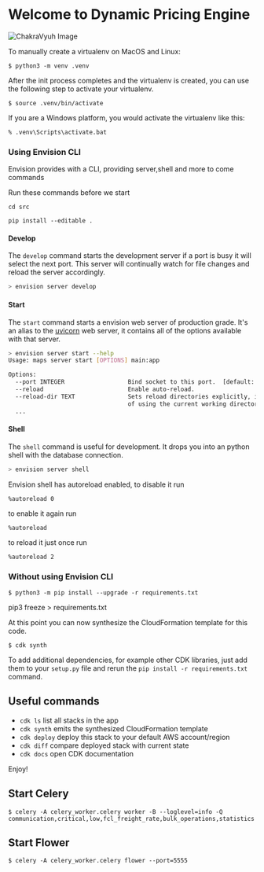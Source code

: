 
# Welcome to Dynamic Pricing Engine 
![ChakraVyuh Image](https://cogoport-production.sgp1.digitaloceanspaces.com/cf149142fb2b3b0a5c94b59cfe2a6513/chakravyuh-min.png)



To manually create a virtualenv on MacOS and Linux: 

``` 
$ python3 -m venv .venv
```

After the init process completes and the virtualenv is created, you can use the following
step to activate your virtualenv.

```
$ source .venv/bin/activate
```
 
If you are a Windows platform, you would activate the virtualenv like this:

```
% .venv\Scripts\activate.bat 
```

### Using Envision CLI
Envision provides with a CLI, providing server,shell and more to come commands

Run these commands before we start
```
cd src
```
```
pip install --editable .
```

#### Develop

The `develop` command starts the development server if a port is busy it will select the next port. This server will continually watch for file changes and reload the server accordingly.

```bash
> envision server develop
```
#### Start

The `start` command starts a envision web server of production grade. It's an alias to the [uvicorn](https://www.uvicorn.org/) web server, it contains all of the options available with that server.

```bash
> envision server start --help
Usage: maps server start [OPTIONS] main:app

Options:
  --port INTEGER                  Bind socket to this port.  [default: 8000]
  --reload                        Enable auto-reload.
  --reload-dir TEXT               Sets reload directories explicitly, instead
                                  of using the current working directory.
  ...
```

#### Shell

The `shell` command is useful for development. It drops you into an python shell with the database connection.

```bash
> envision server shell
```

Envision shell has autoreload enabled, to disable it run

```
%autoreload 0
```

to enable it again run

```
%autoreload
```

to reload it just once run 

```
%autoreload 2
```


### Without using Envision CLI

```
$ python3 -m pip install --upgrade -r requirements.txt
```

pip3 freeze > requirements.txt

At this point you can now synthesize the CloudFormation template for this code.

```
$ cdk synth
```

To add additional dependencies, for example other CDK libraries, just add
them to your `setup.py` file and rerun the `pip install -r requirements.txt`
command.

## Useful commands


 * `cdk ls`          list all stacks in the app
 * `cdk synth`       emits the synthesized CloudFormation template
 * `cdk deploy`      deploy this stack to your default AWS account/region
 * `cdk diff`        compare deployed stack with current state
 * `cdk docs`        open CDK documentation

Enjoy!


## Start Celery

```
$ celery -A celery_worker.celery worker -B --loglevel=info -Q communication,critical,low,fcl_freight_rate,bulk_operations,statistics

```

## Start Flower

```
$ celery -A celery_worker.celery flower --port=5555

```
